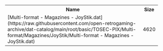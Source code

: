 <table>
<tr><th>Name</th><th>Size</th></tr>
<tr><td>
[Multi-format - Magazines - JoyStik.dat](https://raw.githubusercontent.com/open-retrogaming-archive/dat-catalog/main/root/basic/TOSEC-PIX/Multi-format/Magazines/JoyStik/Multi-format - Magazines - JoyStik.dat)
</td><td>4620</td></tr>
</table>

